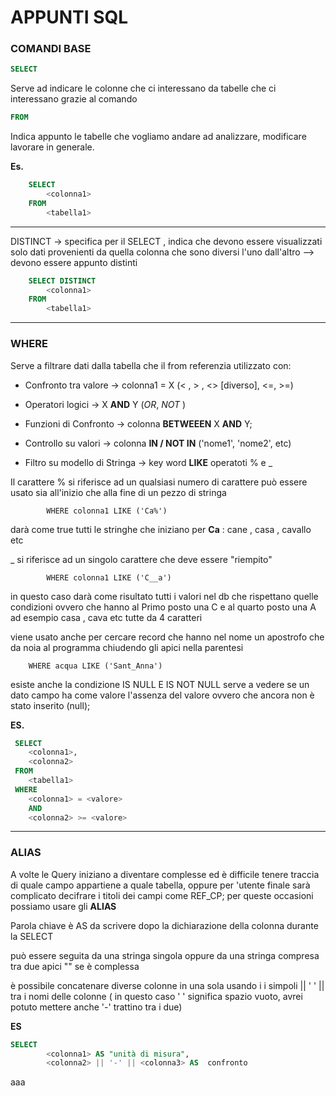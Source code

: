 
# APPUNTI SQL  

### COMANDI BASE  

```SQL
SELECT   
```

Serve ad indicare le colonne che ci interessano da tabelle che ci interessano grazie al comando

``` SQL
FROM
```

Indica appunto le tabelle che vogliamo andare ad analizzare, modificare lavorare in generale.

 **Es.**

```SQL
    SELECT 
        <colonna1>
    FROM
        <tabella1>
```

---
DISTINCT -> specifica per il SELECT , indica che devono essere visualizzati solo dati provenienti da quella colonna che sono diversi l'uno dall'altro --> devono essere appunto distinti

```SQL
    SELECT DISTINCT 
        <colonna1>
    FROM 
        <tabella1>

```

---

### WHERE

Serve a filtrare dati dalla tabella che il from referenzia
utilizzato con:

- Confronto tra valore -> colonna1 = X (< , > , <> [diverso], <=, >=)

- Operatori logici -> X **AND** Y  (*OR*, *NOT* )

- Funzioni di Confronto -> colonna **BETWEEEN** X **AND** Y;
- Controllo su valori  ->  colonna **IN / NOT IN** ('nome1', 'nome2', etc)
- Filtro su modello di Stringa -> key word **LIKE** operatoti % e _

Il carattere % si riferisce ad un qualsiasi numero di carattere può essere usato sia all'inizio che alla fine di un pezzo di stringa 


        
            WHERE colonna1 LIKE ('Ca%')

darà come true tutti le stringhe che iniziano per **Ca** : cane , casa , cavallo etc

_ si riferisce ad un singolo carattere che deve essere "riempito" 

            WHERE colonna1 LIKE ('C__a')                    


in questo caso darà come risultato tutti i valori nel db che rispettano quelle condizioni ovvero che hanno al Primo posto una C e al quarto posto una A ad esempio casa , cava etc tutte da 4 caratteri 

viene usato anche per cercare record che hanno nel nome un apostrofo che da noia al programma chiudendo gli apici nella parentesi 

        WHERE acqua LIKE ('Sant_Anna')


esiste anche la condizione IS NULL E IS NOT NULL  serve a vedere se un dato campo ha come valore l'assenza del valore ovvero che ancora non è stato inserito (null);        

**ES.** 

```SQL
 SELECT 
    <colonna1>,
    <colonna2>
 FROM
    <tabella1>
 WHERE 
    <colonna1> = <valore>
    AND 
    <colonna2> >= <valore>


```

---
### ALIAS


A volte le Query iniziano a diventare complesse ed è difficile tenere traccia di quale campo appartiene a quale tabella, oppure per 'utente finale sarà complicato decifrare i titoli dei campi come REF_CP; per queste occasioni possiamo usare gli **ALIAS**
 
Parola chiave è AS da scrivere dopo la dichiarazione della colonna durante la SELECT 

può essere seguita da una stringa singola oppure da una stringa compresa tra due apici "" se è complessa 

è possibile concatenare diverse colonne in una sola usando i i simpoli || ' ' || tra i nomi delle colonne ( in questo caso ' ' significa spazio vuoto, avrei potuto mettere anche '-' trattino tra i due)

**ES**
```SQL
SELECT 
        <colonna1> AS "unità di misura",
        <colonna2> || '-' || <colonna3> AS  confronto

```
aaa

                
